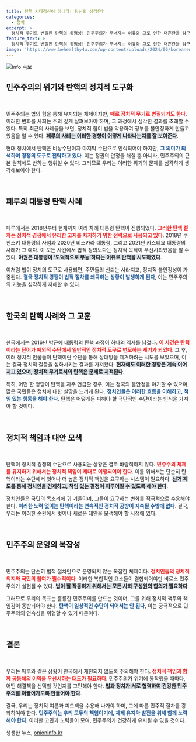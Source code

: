```yaml
---
title: 탄핵 시대정신이 아니다! 당신의 생각은?
categories:
  - 정치
excerpt: >
  정치적 무기로 변질된 탄핵의 위험성! 민주주의가 무너지는 이유와 그로 인한 대혼란을 탐구합니다. 최근 한국 정치에서도 탄핵이 일상의 정쟁 도구로 급속히 자리잡고 있는 현실을 낱낱이 분석합니다.
feature_text: >
  정치적 무기로 변질된 탄핵의 위험성! 민주주의가 무너지는 이유와 그로 인한 대혼란을 탐구합니다. 최근 한국 정치에서도 탄핵이 일상의 정쟁 도구로 급속히 자리잡고 있는 현실을 낱낱이 분석합니다.
image: 'https://www.behealthy4u.com/wp-content/uploads/2024/06/koreanews.jpg'
---
```


<p><img src="https://www.behealthy4u.com/wp-content/uploads/2024/06/koreanews.jpg" alt="info 속보" /></p>

<h2 data-ke-size="size26">민주주의의 위기와 탄핵의 정치적 도구화</h2>

<p data-ke-size="size16">&nbsp;</p>

<p data-ke-size="size16">민주주의는 법의 힘을 통해 유지되는 체제이지만, <b><span style="color: #ee2323;">때로 정치적 무기로 변질되기도 한다</span></b>. 이러한 변화를 사회는 주의 깊게 살펴보아야 하며, 그 과정에서 심각한 결과를 초래할 수 있다. 특히 최근의 사례들을 보면, 정치적 힘이 법을 악용하여 정부를 불안정하게 만들고 있음을 알 수 있다. <b><span style="background-color: #21538527;">페루의 사례는 이러한 경향이 어떻게 나타나는지를 잘 보여준다</span></b>.</p>

<p data-ke-size="size16">현대 정치에서 탄핵은 비상수단이자 마지막 수단으로 인식되어야 하지만, <b><span style="color: #1a5490;">그 의미가 퇴색하며 경쟁의 도구로 전락하고 있다</span></b>. 이는 정권의 안정을 해칠 뿐 아니라, 민주주의의 근본 원칙에도 반하는 행위일 수 있다. 그러므로 우리는 이러한 위기의 문제를 심각하게 생각해보아야 한다.</p>

<p data-ke-size="size16">&nbsp;</p>

<h2 data-ke-size="size26">페루의 대통령 탄핵 사례</h2>

<p data-ke-size="size16">&nbsp;</p>

<p data-ke-size="size16">페루에서는 2018년부터 현재까지 여러 차례 대통령 탄핵이 진행되었다. <b><span style="color: #ee2323;">그러한 탄핵 절차는 정치적 경쟁에서 유리한 고지를 차지하기 위한 전략으로 사용되고 있다</span></b>. 2018년 쿠친스키 대통령의 사임과 2020년 비스카라 대통령, 그리고 2021년 카스티요 대통령의 사례가 그 예다. 이 모든 사건에서 법적 정의보다는 정치적 목적이 우선시되었음을 알 수 있다. <b><span style="background-color: #21538527;">야권은 대통령이 ‘도덕적으로 무능’하다는 이유로 탄핵을 시도하였다</span></b>.</p>

<p data-ke-size="size16">이처럼 법이 정치의 도구로 사용되면, 주민들의 신뢰는 사라지고, 정치적 불안정성이 가중된다. <b><span style="color: #1a5490;">결국 정치적 경쟁이 법적 절차를 왜곡하는 상황이 발생하게 된다</span></b>, 이는 민주주의의 기능을 심각하게 저해할 수 있다.</p>

<p data-ke-size="size16">&nbsp;</p>

<h2 data-ke-size="size26">한국의 탄핵 사례와 그 교훈</h2>

<p data-ke-size="size16">&nbsp;</p>

<p data-ke-size="size16">한국에서는 2016년 박근혜 대통령의 탄핵 과정이 하나의 역사를 남겼다. <b><span style="color: #ee2323;">이 사건은 탄핵이라는 단어가 예외적 수단에서 일반적인 정치적 도구로 변모하는 계기가 되었다</span></b>. 그 후, 여러 정치적 인물들이 탄핵이란 수단을 통해 상대방을 제거하려는 시도를 보았으며, 이는 결국 정치적 갈등을 심화시키는 결과를 가져왔다. <b><span style="background-color: #21538527;">현재에도 이러한 경향은 계속 이어지고 있으며, 정치적 무기로서의 탄핵은 문제로 지적된다</span></b>.</p>

<p data-ke-size="size16">특히, 어떤 한 정당이 탄핵을 자주 언급할 경우, 이는 정국의 불안정을 야기할 수 있으며, 많은 국민들은 정치에 대한 실망을 느끼게 된다. <b><span style="color: #1a5490;">정치인들은 이러한 흐름을 이해하고, 책임 있는 행동을 해야 한다</span></b>. 탄핵은 어떻게든 피해야 할 극단적인 수단이라는 인식을 가져야 할 것이다.</p>

<p data-ke-size="size16">&nbsp;</p>

<h2 data-ke-size="size26">정치적 책임과 대안 모색</h2>

<p data-ke-size="size16">&nbsp;</p>

<p data-ke-size="size16">탄핵이 정치적 경쟁의 수단으로 사용되는 상황은 결코 바람직하지 않다. <b><span style="color: #ee2323;">민주주의 체제를 유지하기 위해서는 정치적 책임이 제대로 이행되어야 한다</span></b>. 이를 위해서는 단순히 탄핵이라는 수단에서 벗어나 더 높은 정치적 책임을 요구하는 시스템이 필요하다. <b><span style="background-color: #21538527;">선거 제도를 통해 정치인을 견제하고, 책임 있는 결정이 이루어질 수 있도록 해야 한다</span></b>.</p>

<p data-ke-size="size16">정치인들은 국민의 목소리에 귀 기울이며, 그들이 요구하는 변화를 적극적으로 수용해야 한다. <b><span style="color: #1a5490;">이러한 노력 없이는 탄핵이라는 연속적인 정치적 공방이 지속될 수밖에 없다</span></b>. 결국, 우리는 이러한 순환에서 벗어나 새로운 대안을 모색해야 할 시점에 있다.</p>

<p data-ke-size="size16">&nbsp;</p>

<h2 data-ke-size="size26">민주주의 운영의 복잡성</h2>

<p data-ke-size="size16">&nbsp;</p>

<p data-ke-size="size16">민주주의는 단순히 법적 절차만으로 운영되지 않는 복잡한 체제이다. <b><span style="color: #ee2323;">정치인들의 정치적 의지와 국민의 참여가 필수적이다</span></b>. 이러한 복합적인 요소들이 결합되어야만 비로소 민주주의가 실현될 수 있다. <b><span style="background-color: #21538527;">법이 잘 작동하기 위해서는 모든 사회 구성원의 합의가 필요하다</span></b>.</p>

<p data-ke-size="size16">그러므로 우리의 목표는 훌륭한 민주주의를 만드는 것이며, 그를 위해 정치적 책무와 책임감이 동반되어야 한다. <b><span style="color: #1a5490;">탄핵이 일상적인 수단이 되어서는 안 된다</span></b>, 이는 궁극적으로 민주주의의 연속성을 위협할 수 있기 때문이다.</p>

<p data-ke-size="size16">&nbsp;</p>

<h2 data-ke-size="size26">결론</h2>

<p data-ke-size="size16">&nbsp;</p>

<p data-ke-size="size16">우리는 페루와 같은 상황이 한국에서 재현되지 않도록 주의해야 한다. <b><span style="color: #ee2323;">정치적 책임과 함께 공동체의 이익을 우선시하는 태도가 필요하다</span></b>. 민주주의가 위기에 봉착했을 때마다, 어떤 해결책을 선택할 것인지를 고민해야 한다. <b><span style="background-color: #21538527;">법과 정치가 서로 협력하여 건강한 민주주의를 이끌어가도록 만들어야 한다</span></b>.</p>

<p data-ke-size="size16">결국, 우리는 정치적 여론과 피드백을 수용해 나가야 하며, 그에 따른 민주적 절차를 강화하여야 한다. <b><span style="color: #1a5490;">민주주의는 우리 모두의 책임이기에, 체제 유지와 발전을 위해 함께 노력해야 한다</span></b>. 이러한 고민과 노력들이 모여, 민주주의가 건강하게 유지될 수 있을 것이다.</p>
생생한 뉴스, <a href="https://onioninfo.kr" rel="dofollow">onioninfo.kr</a>


